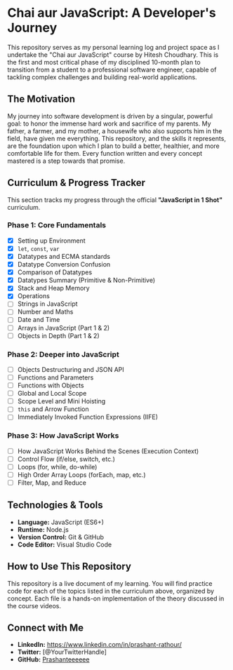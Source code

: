# Chai aur JavaScript: A Developer's Journey

This repository serves as my personal learning log and project space as I undertake the "Chai aur JavaScript" course by Hitesh Choudhary. This is the first and most critical phase of my disciplined 10-month plan to transition from a student to a professional software engineer, capable of tackling complex challenges and building real-world applications.

## The Motivation

My journey into software development is driven by a singular, powerful goal: to honor the immense hard work and sacrifice of my parents. My father, a farmer, and my mother, a housewife who also supports him in the field, have given me everything. This repository, and the skills it represents, are the foundation upon which I plan to build a better, healthier, and more comfortable life for them. Every function written and every concept mastered is a step towards that promise.

## Curriculum & Progress Tracker

This section tracks my progress through the official **"JavaScript in 1 Shot"** curriculum.

### Phase 1: Core Fundamentals

- [x] Setting up Environment
- [x] `let`, `const`, `var`
- [x] Datatypes and ECMA standards
- [x] Datatype Conversion Confusion
- [x] Comparison of Datatypes
- [x] Datatypes Summary (Primitive & Non-Primitive)
- [x] Stack and Heap Memory
- [x] Operations
- [ ] Strings in JavaScript
- [ ] Number and Maths
- [ ] Date and Time
- [ ] Arrays in JavaScript (Part 1 & 2)
- [ ] Objects in Depth (Part 1 & 2)

### Phase 2: Deeper into JavaScript

- [ ] Objects Destructuring and JSON API
- [ ] Functions and Parameters
- [ ] Functions with Objects
- [ ] Global and Local Scope
- [ ] Scope Level and Mini Hoisting
- [ ] `this` and Arrow Function
- [ ] Immediately Invoked Function Expressions (IIFE)

### Phase 3: How JavaScript Works

- [ ] How JavaScript Works Behind the Scenes (Execution Context)
- [ ] Control Flow (if/else, switch, etc.)
- [ ] Loops (for, while, do-while)
- [ ] High Order Array Loops (forEach, map, etc.)
- [ ] Filter, Map, and Reduce

## Technologies & Tools

* **Language:** JavaScript (ES6+)
* **Runtime:** Node.js
* **Version Control:** Git & GitHub
* **Code Editor:** Visual Studio Code

## How to Use This Repository

This repository is a live document of my learning. You will find practice code for each of the topics listed in the curriculum above, organized by concept. Each file is a hands-on implementation of the theory discussed in the course videos.

## Connect with Me

* **LinkedIn:** https://www.linkedin.com/in/prashant-rathour/
* **Twitter:** [@YourTwitterHandle]
* **GitHub:** [Prashanteeeeee](https://github.com/Prashanteeeeee)
